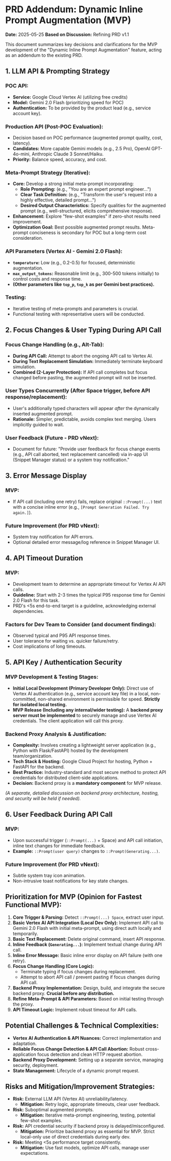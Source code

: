 # PRD Addendum: Dynamic Inline Prompt Augmentation (MVP)
**Date:** 2025-05-25
**Based on Discussion:** Refining PRD v1.1

This document summarizes key decisions and clarifications for the MVP development of the "Dynamic Inline Prompt Augmentation" feature, acting as an addendum to the existing PRD.

## 1. LLM API & Prompting Strategy

### POC API:
*   **Service:** Google Cloud Vertex AI (utilizing free credits)
*   **Model:** Gemini 2.0 Flash (prioritizing speed for POC)
*   **Authentication:** To be provided by the product lead (e.g., service account key).

### Production API (Post-POC Evaluation):
*   Decision based on POC performance (augmented prompt quality, cost, latency).
*   **Candidates:** More capable Gemini models (e.g., 2.5 Pro), OpenAI GPT-4o-mini, Anthropic Claude 3 Sonnet/Haiku.
*   **Priority:** Balance speed, accuracy, and cost.

### Meta-Prompt Strategy (Iterative):
*   **Core:** Develop a strong initial meta-prompt incorporating:
    *   **Role Prompting:** (e.g., "You are an expert prompt engineer...")
    *   **Clear Task Definition:** (e.g., "Transform the user's request into a highly effective, detailed prompt...")
    *   **Desired Output Characteristics:** Specify qualities for the augmented prompt (e.g., well-structured, elicits comprehensive response).
*   **Enhancement:** Explore "few-shot examples" if zero-shot results need improvement.
*   **Optimization Goal:** Best possible augmented prompt results. Meta-prompt conciseness is secondary for POC but a long-term cost consideration.

### API Parameters (Vertex AI - Gemini 2.0 Flash):
*   **`temperature`:** Low (e.g., 0.2-0.5) for focused, deterministic augmentation.
*   **`max_output_tokens`:** Reasonable limit (e.g., 300-500 tokens initially) to control costs and response time.
*   **(Other parameters like `top_p`, `top_k` as per Gemini best practices).**

### Testing:
*   Iterative testing of meta-prompts and parameters is crucial.
*   Functional testing with representative users will be conducted.

## 2. Focus Changes & User Typing During API Call

### Focus Change Handling (e.g., Alt-Tab):
*   **During API Call:** Attempt to abort the ongoing API call to Vertex AI.
*   **During Text Replacement Simulation:** Immediately terminate keyboard simulation.
*   **Combined (2-Layer Protection):** If API call completes but focus changed before pasting, the augmented prompt will not be inserted.

### User Types Concurrently (After Space trigger, before API response/replacement):
*   User's additionally typed characters will appear *after* the dynamically inserted augmented prompt.
*   **Rationale:** Simpler, predictable, avoids complex text merging. Users implicitly guided to wait.

### User Feedback (Future - PRD vNext):
*   Document for future: "Provide user feedback for focus change events (e.g., API call aborted, text replacement cancelled) via in-app UI (Snippet Manager status) or a system tray notification."

## 3. Error Message Display

### MVP:
*   If API call (including one retry) fails, replace original `::Prompt(...)` text with a concise inline error (e.g., `[Prompt Generation Failed. Try again.]`).

### Future Improvement (for PRD vNext):
*   System tray notification for API errors.
*   Optional detailed error message/log reference in Snippet Manager UI.

## 4. API Timeout Duration

### MVP:
*   Development team to determine an appropriate timeout for Vertex AI API calls.
*   **Guideline:** Start with 2-3 times the typical P95 response time for Gemini 2.0 Flash for this task.
*   PRD's <5s end-to-end target is a guideline, acknowledging external dependencies.

### Factors for Dev Team to Consider (and document findings):
*   Observed typical and P95 API response times.
*   User tolerance for waiting vs. quicker failure/retry.
*   Cost implications of long timeouts.

## 5. API Key / Authentication Security

### MVP Development & Testing Stages:
*   **Initial Local Development (Primary Developer Only):** Direct use of Vertex AI authentication (e.g., service account key file) in a local, non-committed, non-shared environment is permissible for speed. **Strictly for isolated local testing.**
*   **MVP Release (Including any internal/wider testing):** A **backend proxy server must be implemented** to securely manage and use Vertex AI credentials. The client application will call this proxy.

### Backend Proxy Analysis & Justification:
*   **Complexity:** Involves creating a lightweight server application (e.g., Python with Flask/FastAPI) hosted by the development team/organization.
*   **Tech Stack & Hosting:** Google Cloud Project for hosting, Python + FastAPI for the backend.
*   **Best Practice:** Industry-standard and most secure method to protect API credentials for distributed client-side applications.
*   **Decision:** Backend proxy is a **mandatory component** for MVP release.

*(A separate, detailed discussion on backend proxy architecture, hosting, and security will be held if needed).*

## 6. User Feedback During API Call

### MVP:
*   Upon successful trigger (`::Prompt(...)` + Space) and API call initiation, inline text changes for immediate feedback.
*   **Example:** `::Prompt(user query)` changes to `::Prompt(Generating...)`.

### Future Improvement (for PRD vNext):
*   Subtle system tray icon animation.
*   Non-intrusive toast notifications for key state changes.

## Prioritization for MVP (Opinion for Fastest Functional MVP):

1.  **Core Trigger & Parsing:** Detect `::Prompt(...) Space`, extract user input.
2.  **Basic Vertex AI API Integration (Local Dev Only):** Implement API call to Gemini 2.0 Flash with initial meta-prompt, using direct auth locally and temporarily.
3.  **Basic Text Replacement:** Delete original command, insert API response.
4.  **Inline Feedback (`Generating...`):** Implement textual change during API call.
5.  **Inline Error Message:** Basic inline error display on API failure (with one retry).
6.  **Focus Change Handling (Core Logic):**
    *   Terminate typing if focus changes during replacement.
    *   Attempt to abort API call / prevent pasting if focus changes during API call.
7.  **Backend Proxy Implementation:** Design, build, and integrate the secure backend proxy. **Crucial before any distribution.**
8.  **Refine Meta-Prompt & API Parameters:** Based on initial testing through the proxy.
9.  **API Timeout Logic:** Implement robust timeout for API calls.

## Potential Challenges & Technical Complexities:

*   **Vertex AI Authentication & API Nuances:** Correct implementation and adaptation.
*   **Reliable Focus Change Detection & API Call Abortion:** Robust cross-application focus detection and clean HTTP request abortion.
*   **Backend Proxy Development:** Setting up a separate service, managing security, deployment.
*   **State Management:** Lifecycle of a dynamic prompt request.

## Risks and Mitigation/Improvement Strategies:

*   **Risk:** External LLM API (Vertex AI) unreliability/latency.
    *   **Mitigation:** Retry logic, appropriate timeouts, clear user feedback.
*   **Risk:** Suboptimal augmented prompts.
    *   **Mitigation:** Iterative meta-prompt engineering, testing, potential few-shot examples.
*   **Risk:** API credential security if backend proxy is delayed/misconfigured.
    *   **Mitigation:** Prioritize backend proxy as essential for MVP. Strict local-only use of direct credentials during early dev.
*   **Risk:** Meeting <5s performance target consistently.
    *   **Mitigation:** Use fast models, optimize API calls, manage user expectations.